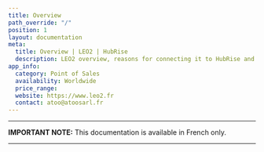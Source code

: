 ```yaml
---
title: Overview
path_override: "/"
position: 1
layout: documentation
meta:
  title: Overview | LEO2 | HubRise
  description: LEO2 overview, reasons for connecting it to HubRise and summary of integrated features. Synchronise data between your EPOS and your apps.
app_info:
  category: Point of Sales
  availability: Worldwide
  price_range:
  website: https://www.leo2.fr
  contact: atoo@atoosarl.fr
---
```


---

**IMPORTANT NOTE:** This documentation is available <Link to="/fr/apps/leo2" addLocalePrefix={false}>in French only</Link>.

---
